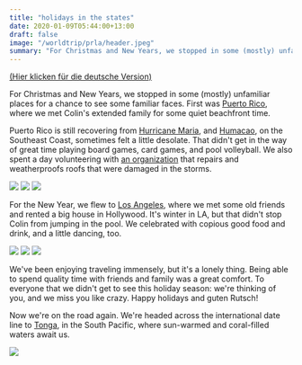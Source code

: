 ```yaml
---
title: "holidays in the states"
date: 2020-01-09T05:44:00+13:00
draft: false
image: "/worldtrip/prla/header.jpeg"
summary: "For Christmas and New Years, we stopped in some (mostly) unfamiliar places for a chance to see some familiar faces."
---
```


[(Hier klicken für die deutsche Version)](/worldtrip/de/20200109_prla)

For Christmas and New Years, we stopped in some (mostly) unfamiliar places for a chance to see some familiar faces. First was [Puerto Rico](https://en.wikipedia.org/wiki/Puerto_rico), where we met Colin's extended family for some quiet beachfront time.

Puerto Rico is still recovering from [Hurricane Maria](https://en.wikipedia.org/wiki/Hurricane_Maria), and [Humacao](https://en.wikipedia.org/wiki/Humacao,_Puerto_Rico), on the Southeast Coast, sometimes felt a little desolate. That didn't get in the way of great time playing board games, card games, and pool volleyball. We also spent a day volunteering with [an organization](https://en.wikipedia.org/wiki/All_Hands_And_Hearts_-_Smart_Response#Hurricane_Irma) that repairs and weatherproofs roofs that were damaged in the storms.

![](/worldtrip/prla/pr_1.jpeg)
![](/worldtrip/prla/pr_2.jpeg)
![](/worldtrip/prla/pr_3.jpeg)

For the New Year, we flew to [Los Angeles](https://en.wikipedia.org/wiki/Los_Angeles), where we met some old friends and rented a big house in Hollywood. It's winter in LA, but that didn't stop Colin from jumping in the pool. We celebrated with copious good food and drink, and a little dancing, too.

![](/worldtrip/prla/la_1.jpeg)
![](/worldtrip/prla/la_2.jpeg)
![](/worldtrip/prla/la_3.jpeg)

We've been enjoying traveling immensely, but it's a lonely thing. Being able to spend quality time with friends and family was a great comfort. To everyone that we didn't get to see this holiday season: we're thinking of you, and we miss you like crazy. Happy holidays and guten Rutsch!

Now we're on the road again. We're headed across the international date line to [Tonga](https://en.wikipedia.org/wiki/Tonga), in the South Pacific, where sun-warmed and coral-filled waters await us.

![](/worldtrip/prla/selfie.jpeg)
